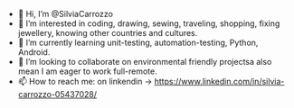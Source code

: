 - 👋 Hi, I’m @SilviaCarrozzo
- 👀 I’m interested in coding, drawing, sewing, traveling, shopping, fixing jewellery, knowing other countries and cultures.
- 🌱 I’m currently learning unit-testing, automation-testing, Python, Android.
- 💞️ I’m looking to collaborate on environmental friendly projectsa also mean I am eager to work full-remote.
- 📫 How to reach me: on linkendin -> https://www.linkedin.com/in/silvia-carrozzo-05437028/
<!---
SilviaCarrozzo/SilviaCarrozzo is a ✨ special ✨ repository because its `README.md` (this file) appears on your GitHub profile.
You can click the Preview link to take a look at your changes.
--->
